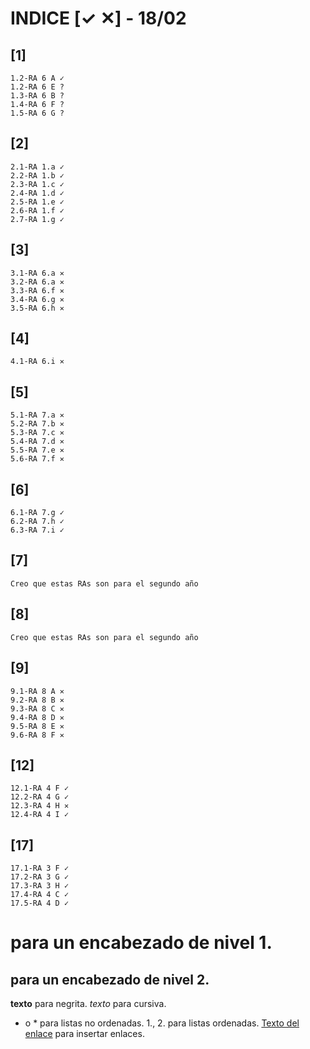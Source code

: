 # **INDICE [✓ ✕] - 18/02**

## [1]
	1.2-RA 6 A ✓
	1.2-RA 6 E ?
	1.3-RA 6 B ?
	1.4-RA 6 F ?
	1.5-RA 6 G ?

## [2]
	2.1-RA 1.a ✓
	2.2-RA 1.b ✓
	2.3-RA 1.c ✓
	2.4-RA 1.d ✓
	2.5-RA 1.e ✓
	2.6-RA 1.f ✓
	2.7-RA 1.g ✓

## [3]
	3.1-RA 6.a ✕
	3.2-RA 6.a ✕
	3.3-RA 6.f ✕
	3.4-RA 6.g ✕
	3.5-RA 6.h ✕

## [4]
	4.1-RA 6.i ✕

## [5]
	5.1-RA 7.a ✕
	5.2-RA 7.b ✕
	5.3-RA 7.c ✕
	5.4-RA 7.d ✕
	5.5-RA 7.e ✕
	5.6-RA 7.f ✕

## [6] 
	6.1-RA 7.g ✓
	6.2-RA 7.h ✓
	6.3-RA 7.i ✓

## [7]
	Creo que estas RAs son para el segundo año

## [8]
	Creo que estas RAs son para el segundo año

## [9]
	9.1-RA 8 A ✕
	9.2-RA 8 B ✕
	9.3-RA 8 C ✕
	9.4-RA 8 D ✕
	9.5-RA 8 E ✕
	9.6-RA 8 F ✕

## [12]

	12.1-RA 4 F ✓
	12.2-RA 4 G ✓
	12.3-RA 4 H ✕
	12.4-RA 4 I ✓

## [17]
	17.1-RA 3 F ✓
	17.2-RA 3 G ✓
	17.3-RA 3 H ✓
	17.4-RA 4 C ✓
	17.5-RA 4 D ✓
	

# para un encabezado de nivel 1.
## para un encabezado de nivel 2.
**texto** para negrita.
*texto* para cursiva.
- o * para listas no ordenadas.
1., 2. para listas ordenadas.
[Texto del enlace](URL) para insertar enlaces.